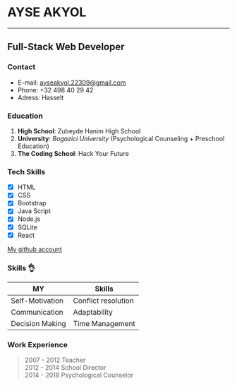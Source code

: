 
# AYSE AKYOL
-----------------
## Full-Stack Web Developer

### Contact
- E-mail: [ayseakyol.22309@gmail.com](https://ayseakyol.22309@gmail.com)  
- Phone: +32 498 40 29 42  
- Adress: Hasselt 


### Education
1. **High School**: Zubeyde Hanim High School
2. **University**: *Bogazici University* (Psychological Counseling + Preschool Education)
3. **The Coding School**: Hack Your Future 


### Tech Skills


- [x] HTML 
- [x] CSS 
- [x] Bootstrap
- [x] Java Script  
- [x] Node.js
- [x] SQLite
- [x] React

 [My github account](https://github.com/ayseakyol/)  
 
 
### Skills  :ok_hand:


|  MY        |  Skills         |
|---------------|-----------------|
| Self-Motivation  | Conflict resolution |   
| Communication | Adaptability |  
| Decision Making | Time Management |


### Work Experience  
> 2007 - 2012 Teacher  
2012 - 2014 School Director  
2014 - 2018 Psychological Counselor
